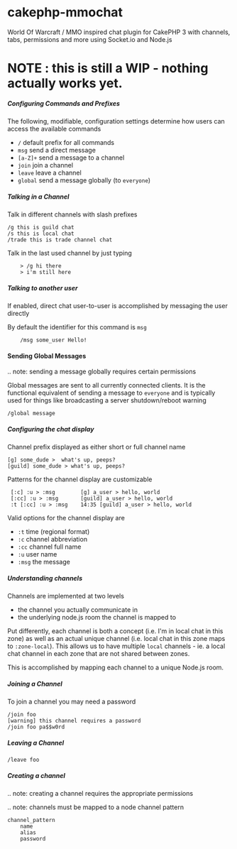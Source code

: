 # cakephp-mmochat
World Of Warcraft / MMO inspired chat plugin for CakePHP 3 with channels, tabs, permissions and more using Socket.io and Node.js


# NOTE : this is still a WIP - nothing actually works yet.

##### Configuring Commands and Prefixes

The following, modifiable, configuration settings determine how users can access the available commands

* `/` default prefix for all commands
*  `msg` send a direct message
*  `[a-Z]+` send a message to a channel
*  `join` join a channel
*  `leave` leave a channel
*  `global` send a message globally (to `everyone`)

##### Talking in a Channel

Talk in different channels with slash prefixes

```
/g this is guild chat
/s this is local chat
/trade this is trade channel chat
```

Talk in the last used channel by just typing

```
    > /g hi there
    > i'm still here
```

##### Talking to another user

If enabled, direct chat user-to-user is accomplished by messaging the user directly

By default the identifier for this command is `msg`

```
	/msg some_user Hello!
```

#### Sending Global Messages

.. note: sending a message globally requires certain permissions

Global messages are sent to all currently connected clients. It is the functional equivalent of sending a message to `everyone` and is typically used for things like broadcasting a server shutdown/reboot warning

```
/global message
```

##### Configuring the chat display

Channel prefix displayed as either short or full channel name

```
[g] some_dude >  what's up, peeps?
[guild] some_dude > what's up, peeps?
```

Patterns for the channel display are customizable

```
 [:c] :u > :msg        [g] a_user > hello, world
 [:cc] :u > :msg       [guild] a_user > hello, world
 :t [:cc] :u > :msg    14:35 [guild] a_user > hello, world
```

Valid options for the channel display are

* `:t` time (regional format)
* `:c` channel abbreviation
* `:cc` channel full name
* `:u` user name
* `:msg` the message

##### Understanding channels

Channels are implemented at two levels

* the channel you actually communicate in
* the underlying node.js room the channel is mapped to

Put differently, each channel is both a concept (i.e. I'm in local chat in this zone) as well as an actual unique channel (i.e. local chat in this zone maps to `:zone-local`). This allows us to have multiple `local` channels - ie. a local chat channel in each zone that are not shared between zones.

This is accomplished by mapping each channel to a unique Node.js room.

##### Joining a Channel

To join a channel you may need a password

```
/join foo
[warning] this channel requires a password
/join foo pa$$w0rd
```

##### Leaving a Channel

```
/leave foo
```

##### Creating a channel

.. note: creating a channel requires the appropriate permissions

.. note: channels must be mapped to a node channel pattern

```
channel_pattern
	name
	alias
	password
```